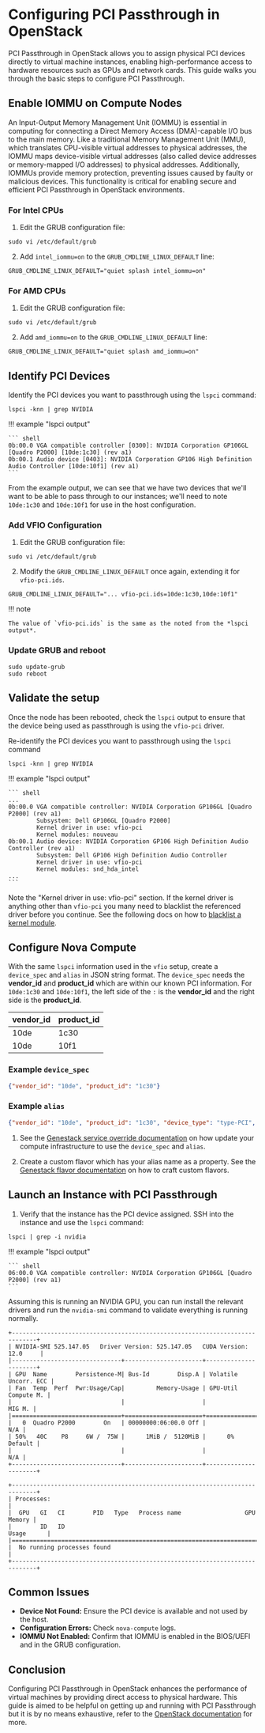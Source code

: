 # Configuring PCI Passthrough in OpenStack

PCI Passthrough in OpenStack allows you to assign physical PCI devices directly to virtual machine instances, enabling high-performance access to hardware resources such as GPUs and network cards. This guide walks you through the basic steps to configure PCI Passthrough.

## Enable IOMMU on Compute Nodes

An Input-Output Memory Management Unit (IOMMU) is essential in computing for connecting a Direct Memory Access (DMA)-capable I/O bus to the main memory. Like a traditional Memory Management Unit (MMU), which translates CPU-visible virtual addresses to physical addresses, the IOMMU maps device-visible virtual addresses (also called device addresses or memory-mapped I/O addresses) to physical addresses. Additionally, IOMMUs provide memory protection, preventing issues caused by faulty or malicious devices. This functionality is critical for enabling secure and efficient PCI Passthrough in OpenStack environments.

### For Intel CPUs

1. Edit the GRUB configuration file:

``` shell
sudo vi /etc/default/grub
```

2. Add `intel_iommu=on` to the `GRUB_CMDLINE_LINUX_DEFAULT` line:

``` shell
GRUB_CMDLINE_LINUX_DEFAULT="quiet splash intel_iommu=on"
```

### For AMD CPUs

1. Edit the GRUB configuration file:

``` shell
sudo vi /etc/default/grub
```

2. Add `amd_iommu=on` to the `GRUB_CMDLINE_LINUX_DEFAULT` line:

``` shell
GRUB_CMDLINE_LINUX_DEFAULT="quiet splash amd_iommu=on"
```

## Identify PCI Devices

Identify the PCI devices you want to passthrough using the `lspci` command:

``` shell
lspci -knn | grep NVIDIA
```

!!! example "lspci output"

    ``` shell
    0b:00.0 VGA compatible controller [0300]: NVIDIA Corporation GP106GL [Quadro P2000] [10de:1c30] (rev a1)
    0b:00.1 Audio device [0403]: NVIDIA Corporation GP106 High Definition Audio Controller [10de:10f1] (rev a1)
    ```

From the example output, we can see that we have two devices that we'll want to be able to pass through to our instances; we'll need to note `10de:1c30` and `10de:10f1` for use in the host configuration.

### Add VFIO Configuration


1. Edit the GRUB configuration file:

``` shell
sudo vi /etc/default/grub
```

2. Modify the `GRUB_CMDLINE_LINUX_DEFAULT` once again, extending it for `vfio-pci.ids`.

``` shell
GRUB_CMDLINE_LINUX_DEFAULT="... vfio-pci.ids=10de:1c30,10de:10f1"
```

!!! note

    The value of `vfio-pci.ids` is the same as the noted from the *lspci output*.

### Update GRUB and reboot

``` shell
sudo update-grub
sudo reboot
```

## Validate the setup

Once the node has been rebooted, check the `lspci` output to ensure that the device being used as passthrough is using the `vfio-pci` driver.

Re-identify the PCI devices you want to passthrough using the `lspci` command

``` shell
lspci -knn | grep NVIDIA
```

!!! example "lspci output"

    ``` shell
    ...
    0b:00.0 VGA compatible controller: NVIDIA Corporation GP106GL [Quadro P2000] (rev a1)
            Subsystem: Dell GP106GL [Quadro P2000]
            Kernel driver in use: vfio-pci
            Kernel modules: nouveau
    0b:00.1 Audio device: NVIDIA Corporation GP106 High Definition Audio Controller (rev a1)
            Subsystem: Dell GP106 High Definition Audio Controller
            Kernel driver in use: vfio-pci
            Kernel modules: snd_hda_intel
    ...
    ```

Note the "Kernel driver in use: vfio-pci" section. If the kernel driver is anything other than `vfio-pci` you many need to blacklist the referenced driver before you continue. See the following docs on how to [blacklist a kernel module](https://wiki.debian.org/KernelModuleBlacklisting).

## Configure Nova Compute

With the same `lspci` information used in the `vfio` setup, create a `device_spec` and `alias` in JSON string format. The `device_spec` needs the **vendor_id** and **product_id** which are within our known PCI information. For `10de:1c30` and `10de:10f1`, the left side of the `:` is the **vendor_id** and the right side is the **product_id**.

| vendor_id | product_id |
| --------- | ---------- |
|   10de    |    1c30    |
|   10de    |    10f1    |

### Example `device_spec`

``` json
{"vendor_id": "10de", "product_id": "1c30"}
```

### Example `alias`

``` json
{"vendor_id": "10de", "product_id": "1c30", "device_type": "type-PCI", "name": "p2000"}
```

1. See the [Genestack service override documentation](openstack-service-overrides.md) on how update your compute infrastructure to use the `device_spec` and `alias`.

1. Create a custom flavor which has your alias name as a property. See the [Genestack flavor documentation](openstack-flavors.md) on how to craft custom flavors.

## Launch an Instance with PCI Passthrough

1. Verify that the instance has the PCI device assigned. SSH into the instance and use the `lspci` command:

``` shell
lspci | grep -i nvidia
```

!!! example "lspci output"

    ``` shell
    06:00.0 VGA compatible controller: NVIDIA Corporation GP106GL [Quadro P2000] (rev a1)
    ```

Assuming this is running an NVIDIA GPU, you can run install the relevant drivers and run the `nvidia-smi` command to validate everything is running normally.

``` shell title="Example nvidia GPU running in a VM"
+-----------------------------------------------------------------------------+
| NVIDIA-SMI 525.147.05   Driver Version: 525.147.05   CUDA Version: 12.0     |
|-------------------------------+----------------------+----------------------+
| GPU  Name        Persistence-M| Bus-Id        Disp.A | Volatile Uncorr. ECC |
| Fan  Temp  Perf  Pwr:Usage/Cap|         Memory-Usage | GPU-Util  Compute M. |
|                               |                      |               MIG M. |
|===============================+======================+======================|
|   0  Quadro P2000        On   | 00000000:06:00.0 Off |                  N/A |
| 50%   40C    P8     6W /  75W |      1MiB /  5120MiB |      0%      Default |
|                               |                      |                  N/A |
+-------------------------------+----------------------+----------------------+

+-----------------------------------------------------------------------------+
| Processes:                                                                  |
|  GPU   GI   CI        PID   Type   Process name                  GPU Memory |
|        ID   ID                                                   Usage      |
|=============================================================================|
|  No running processes found                                                 |
+-----------------------------------------------------------------------------+
```

## Common Issues

- **Device Not Found:** Ensure the PCI device is available and not used by the host.
- **Configuration Errors:** Check `nova-compute` logs.
- **IOMMU Not Enabled:** Confirm that IOMMU is enabled in the BIOS/UEFI and in the GRUB configuration.

## Conclusion

Configuring PCI Passthrough in OpenStack enhances the performance of virtual machines by providing direct access to physical hardware. This guide is aimed to be helpful on getting up and running with PCI Passthrough but it is by no means exhaustive, refer to the [OpenStack documentation](https://docs.openstack.org/nova/latest/admin/pci-passthrough.html) for more.
